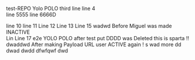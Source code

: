 test-REPO
Yolo POLO 
third line
line 4  
line 5555
line 6666D

line 10
line 11
Line 12 
Line 13 
Line 15 
wadwd   Before Miguel was made INACTIVE  
Lin
Line 17 
e2e
YOLO 
POLO after test put DDDD was Deleted 
this is sparta !!   dwaddwd
After making Payload URL user ACTIVE again !
s
wad more
dd
dwad
dwdd
dfwfqwf
dwd
